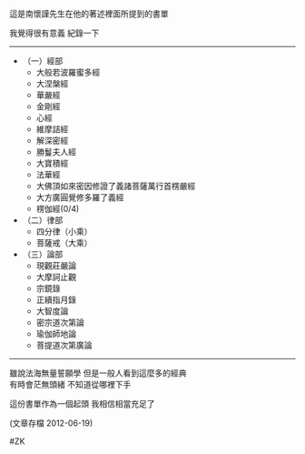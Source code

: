 ## 

這是南懷謹先生在他的著述裡面所提到的書單  
  
我覺得很有意義 紀錄一下  

----  
  
- （一）經部  
  - 大般若波羅蜜多經  
  - 大涅槃經  
  - 華嚴經  
  - 金剛經  
  - 心經  
  - 維摩詰經  
  - 解深密經  
  - 勝鬘夫人經  
  - 大寶積經  
  - 法華經  
  - 大佛頂如來密因修證了義諸菩薩萬行首楞嚴經  
  - 大方廣圓覺修多羅了義經  
  - 楞伽經(0/4)  
- （二）律部  
  - 四分律（小乘）  
  - 菩薩戒（大乘）  
- （三）論部  
  - 現觀莊嚴論  
  - 大摩訶止觀  
  - 宗鏡錄  
  - 正續指月錄  
  - 大智度論  
  - 密宗道次第論  
  - 瑜伽師地論　  
  - 菩提道次第廣論  

----

雖說法海無量誓願學 但是一般人看到這麼多的經典  
有時會茫無頭緒 不知道從哪裡下手  
  
這份書單作為一個起頭 我相信相當充足了

(文章存檔 2012-06-19)

#ZK
